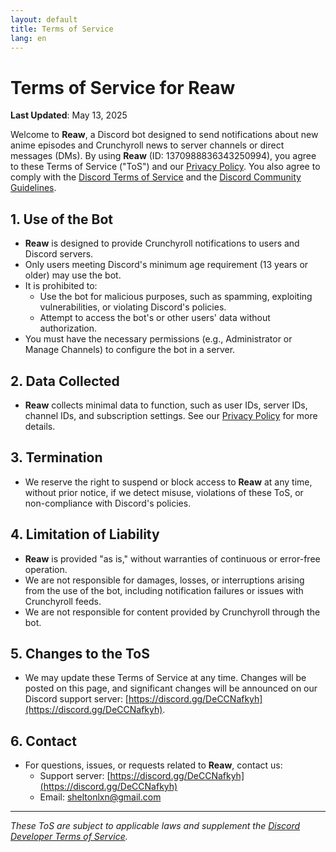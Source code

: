 ```yaml
---
layout: default
title: Terms of Service
lang: en
---
```

# Terms of Service for Reaw

**Last Updated**: May 13, 2025

Welcome to **Reaw**, a Discord bot designed to send notifications about new anime episodes and Crunchyroll news to server channels or direct messages (DMs). By using **Reaw** (ID: 1370988836343250994), you agree to these Terms of Service ("ToS") and our [Privacy Policy](/Reaw-Terms-of-Service-and-Privacy-Policy/privacy-policy.en). You also agree to comply with the [Discord Terms of Service](https://discord.com/terms) and the [Discord Community Guidelines](https://discord.com/guidelines).

## 1. Use of the Bot
- **Reaw** is designed to provide Crunchyroll notifications to users and Discord servers.
- Only users meeting Discord's minimum age requirement (13 years or older) may use the bot.
- It is prohibited to:
  - Use the bot for malicious purposes, such as spamming, exploiting vulnerabilities, or violating Discord's policies.
  - Attempt to access the bot's or other users' data without authorization.
- You must have the necessary permissions (e.g., Administrator or Manage Channels) to configure the bot in a server.

## 2. Data Collected
- **Reaw** collects minimal data to function, such as user IDs, server IDs, channel IDs, and subscription settings. See our [Privacy Policy](/Reaw-Terms-of-Service-and-Privacy-Policy/privacy-policy.en) for more details.

## 3. Termination
- We reserve the right to suspend or block access to **Reaw** at any time, without prior notice, if we detect misuse, violations of these ToS, or non-compliance with Discord's policies.

## 4. Limitation of Liability
- **Reaw** is provided "as is," without warranties of continuous or error-free operation.
- We are not responsible for damages, losses, or interruptions arising from the use of the bot, including notification failures or issues with Crunchyroll feeds.
- We are not responsible for content provided by Crunchyroll through the bot.

## 5. Changes to the ToS
- We may update these Terms of Service at any time. Changes will be posted on this page, and significant changes will be announced on our Discord support server: [https://discord.gg/DeCCNafkyh](https://discord.gg/DeCCNafkyh).

## 6. Contact
- For questions, issues, or requests related to **Reaw**, contact us:
  - Support server: [https://discord.gg/DeCCNafkyh](https://discord.gg/DeCCNafkyh)
  - Email: [sheltonlxn@gmail.com](mailto:sheltonlxn@gmail.com)

---

*These ToS are subject to applicable laws and supplement the [Discord Developer Terms of Service](https://discord.com/developers/docs/policies-and-agreements/developer-terms-of-service).*
